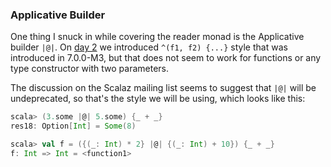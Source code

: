
### Applicative Builder

One thing I snuck in while covering the reader monad is the Applicative builder `|@|`. On [day 2](./day2.html) we introduced `^(f1, f2) {...}` style that was introduced in 7.0.0-M3, but that does not seem to work for functions or any type constructor with two parameters.

The discussion on the Scalaz mailing list seems to suggest that `|@|` will be undeprecated, so that's the style we will be using, which looks like this:

```scala
scala> (3.some |@| 5.some) {_ + _}
res18: Option[Int] = Some(8)

scala> val f = ({(_: Int) * 2} |@| {(_: Int) + 10}) {_ + _}
f: Int => Int = <function1>
```
